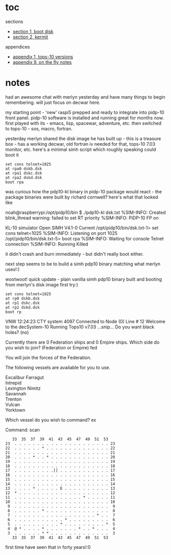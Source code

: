 # toc

sections

- [section 1, boot disk](sec1-boot-disks.md)
- [section 2, kermit](sec2-kermit.md)

appendices

- [appendix 1, tops-10 versions](app1-tops-10-versions.md)
- [appendix 9, on the fly notes](app9-on-the-fly-notes.md)

# notes

had an awesome chat with merlyn yesterday and have many things to begin remembering. will just focus on decwar here.

my starting point - 'new' raspi5 prepped and ready to integrate into pidp-10 front panel. pidp-10 software is installed and running great for months now. first played with its - emacs, lisp, spacewar, adventure, etc. then switched to tops-10 - sos, macro, fortran.

yesterday merlyn shared the disk image he has built up - this is a treasure box - has a working decwar, old fortran iv needed for that, tops-10 7.03 monitor, etc. here's a minimal simh script which roughly speaking could boot it

```
set cons telnet=1025
at rpa0 dskb.dsk
at rpa1 dskc.dsk
at rpa2 dskd.dsk
boot rpa
```

was curious how the pdp10-kl binary in pidp-10 package would react - the package binaries were built by richard cornwell? here's what that looked like

noah@raspberrypi:/opt/pidp10/bin $ ./pdp10-kl dsk.txt
%SIM-INFO: Created blink_thread
warning: failed to set RT priority
%SIM-INFO: PiDP-10 FP on

KL-10 simulator Open SIMH V4.1-0 Current
/opt/pidp10/bin/dsk.txt-1> set cons telnet=1025
%SIM-INFO: Listening on port 1025
/opt/pidp10/bin/dsk.txt-5> boot rpa
                                   %SIM-INFO: Waiting for console Telnet connection
%SIM-INFO: Running
Killed

it didn't crash and burn immediately - but didn't really boot either.

next step seems to be to build a simh pdp10 binary matching what merlyn uses!:)

wootwoot! quick update - plain vanilla simh pdp10 binary built and booting from merlyn's disk image first try:)

```
set cons telnet=1025
at rp0 dskb.dsk
at rp1 dskc.dsk
at rp2 dskd.dsk
boot rp
```

VNW 12:24:23 CTY system 4097
Connected to Node (0) Line # 12
Welcome to the decSystem-10 Running Tops10 v7.03
...snip...
Do you want black holes? (no) 

Currently there are 0 Federation ships and 0 Empire ships.
Which side do you wish to join? (Federation or Empire) fed

You will join the forces of the Federation.

The following vessels are available for you to use.

Excalibur 
Farragut  
Intrepid  
Lexington 
Nimitz    
Savannah  
Trenton   
Vulcan    
Yorktown  

Which vessel do you wish to command? ex

Command: scan

```
   33  35  37  39  41  43  45  47  49  51  53
23  . . . . . . . . . . . . . . . . . . . . . 23
22  . . . . . . * . . . . . . . . . . . . . . 22
21  . . . . . . . . . . . . . . . . . . . . . 21
20  . . . . * . . * . . . . . . . . . . . . . 20
19  . . . . . . . . . . . . . . . . . . . . . 19
18  . . . . . . . . . . . . . . . . . . . . . 18
17  . . . . . . . . .[] . . . . . . . . . . . 17
16  . . . . . . . . . . . . . . . . . . . . . 16
15  . . . . . . . . . . . . . . . . . . . . . 15
14  . . . . . . . . . . . . . . . . . . . . . 14
13  . . . . * . . . . . E . . . . . . . . . . 13
12  * . . . . . . . . . . . . . . . . . . . . 12
11  . . . . . . . . . . . . . . . * . . . . . 11
10  . . . . . . . . . . . . . . . . . . . . . 10
 9  . . . . . . . . . . . . . . . . . . . . .  9
 8  . . . . . . * . . . . . . . . . . . . . .  8
 7  . . . . . . . . . . . . . . . . . . * . .  7
 6  . . . . . . . . . . . * . . . . . . . . .  6
 5  . . . . . . . . . . * . . . . . . . . . *  5
 4  @ * . . . . * . . . . . . . * . . * . . .  4
 3  . . . . . . * * . . . . . . . . . . . . .  3
   33  35  37  39  41  43  45  47  49  51  53
```

first time have seen that in forty years!:0
